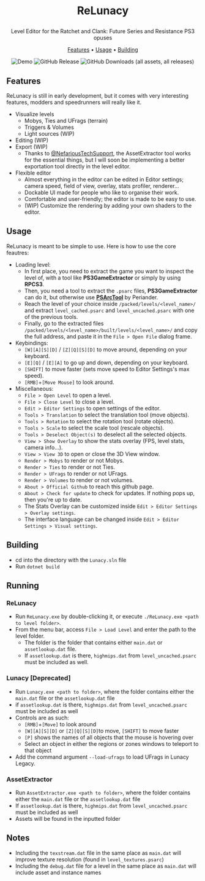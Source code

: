 <h1>
    <p align="center">
        <!--<img src="media/Logo500px.ico" alt="Logo" width="110" height="110" title="Logo made by Nooga.">  Replanetizer leftovers :p-->
        <p align="center" style="font-weight: bold">ReLunacy</p>
    </p>
</h1>
<p align="center">
    Level Editor for the Ratchet and Clank: Future Series and Resistance PS3 opuses
    <br/>
    </p>
</p>
<p align="center">
    <a href="#features">Features</a> •
    <a href="#usage">Usage</a> •
    <a href="#building">Building</a> 
    <!--<a href="#technology">Technology</a> •
    <a href="#licensing">Licensing</a> •
    <a href="CONTRIBUTING.md">Contributing</a>-->
</p>

<p align="center">
    <img alt="Demo" src="media/demo.gif">
    <img alt="GitHub Release" src="https://img.shields.io/github/v/release/VELD-Dev/ReLunacy?style=for-the-badge&color=00DD00">
    <img alt="GitHub Downloads (all assets, all releases)" src="https://img.shields.io/github/downloads/VELD-Dev/ReLunacy/total?style=for-the-badge&label=tot.%20downloads&color=7E7EDD">

</p>

## Features

ReLunacy is still in early development, but it comes with very interesting features, modders and speedrunners will really like it.

- Visualize levels
  - Mobys, Ties and UFrags (terrain)
  - Triggers & Volumes
  - Light sources (WIP)
- Editing (WIP)
- Export (WIP)
  - Thanks to [@NefariousTechSupport](https://github.com/NefariousTechSupport?tab=repositories), the AssetExtractor tool works for the essential things, but I will soon be implementing a better exportation tool directly in the level editor.
- Flexible editor
  - Almost everything in the editor can be edited in Editor settings; camera speed, field of view, overlay, stats profiler, renderer...
  - Dockable UI made for people who like to organise their work.
  - Comfortable and user-friendly; the editor is made to be easy to use.
  - (WIP) Customize the rendering by adding your own shaders to the editor.

## Usage

ReLunacy is meant to be simple to use. Here is how to use the core feautres:
- Loading level:
  - In first place, you need to extract the game you want to inspect the level of, with a tool like **PS3GameExtractor** or simply by using **RPCS3**.
  - Then, you need a tool to extract the `.psarc` files, **PS3GameExtractor** can do it, but otherwise use [**PSArcTool**](https://github.com/periander/PSArcTool) by Periander.
  - Reach the level of your choice inside `/packed/levels/<level_name>/` and extract `level_cached.psarc` and `level_uncached.psarc` with one of the previous tools.
  - Finally, go to the extracted files `/packed/levels/<level_name>/built/levels/<level_name>/` and copy the full address, and paste it in the `File > Open File` dialog frame.
- Keybindings:
  - `[W][A][S][D]` / `[Z][Q][S][D]` to move around, depending on your keyboard.
  - `[E][Q]` / `[E][A]` to go up and down, depending on your keyboard.
  - `[SHIFT]` to move faster (sets move speed to Editor Settings's max speed).
  - `[RMB]`+`[Move Mouse]` to look around.
- Miscellaneous:
  - `File > Open Level` to open a level.
  - `File > Close Level` to close a level.
  - `Edit > Editor Settings` to open settings of the editor.
  - `Tools > Translation` to select the translation tool (move objects).
  - `Tools > Rotation` to select the rotation tool (rotate objects).
  - `Tools > Scale` to select the scale tool (rescale objects).
  - `Tools > Deselect Object(s)` to deselect all the selected objects.
  - `View > Show Overlay` to show the stats overlay (FPS, level stats, camera info...).
  - `View > View 3D` to open or close the 3D View window.
  - `Render > Mobys` to render or not Mobys.
  - `Render > Ties` to render or not Ties.
  - `Render > UFrags` to render or not UFrags.
  - `Render > Volumes` to render or not volumes.
  - `About > Official Github` to reach this github page.
  - `About > Check for update` to check for updates. If nothing pops up, then you're up to date.
  - The Stats Overlay can be customized inside `Edit > Editor Settings > Overlay settings`.
  - The interface language can be changed inside `Edit > Editor Settings > Visual settings`.

## Building
* cd into the directory with the `Lunacy.sln` file
* Run `dotnet build`

## Running

### ReLunacy

- Run `ReLunacy.exe` by double-clicking it, or execute `./ReLunacy.exe <path to level folder>`.
- From the menu bar, access `File > Load Level` and enter the path to the level folder.
  - The folder is the folder that contains either `main.dat` or `assetlookup.dat` file.
  - If `assetlookup.dat` is there, `highmips.dat` from `level_uncached.psarc` must be included as well.

### Lunacy [Deprecated]

- Run `Lunacy.exe <path to folder>`, where the folder contains either the `main.dat` file or the `assetlookup.dat` file
- if `assetlookup.dat` is there, `highmips.dat` from `level_uncached.psarc` must be included as well
- Controls are as such:
  - `[RMB]`+`[Move]` to look around
  - `[W][A][S][D]` or `[Z][Q][S][D]`to move, `[SHIFT]` to move faster
  - `[P]` shows the names of all objects that the mouse is hovering over
  - Select an object in either the regions or zones windows to teleport to that object
- Add the command argument `--load-ufrags` to load UFrags in Lunacy Legacy.

### AssetExtractor

* Run `AssetExtractor.exe <path to folder>`, where the folder contains either the `main.dat` file or the `assetlookup.dat` file
* If `assetlookup.dat` is there, `highmips.dat` from `level_uncached.psarc` must be included as well
* Assets will be found in the inputted folder

## Notes

* Including the `texstream.dat` file in the same place as `main.dat` will improve texture resolution (found in `level_textures.psarc`)
* Including the `debug.dat` file for a level in the same place as `main.dat` will include asset and instance names
